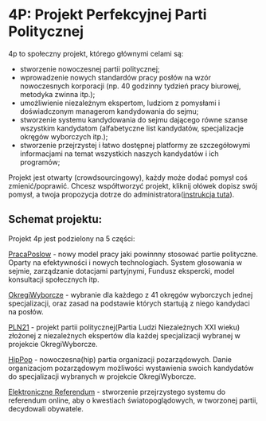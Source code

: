# 4P: Projekt Perfekcyjnej Parti Politycznej

4p to społeczny projekt, którego głównymi celami są:

- stworzenie nowoczesnej partii politycznej;
- wprowadzenie nowych standardów pracy posłów na wzór nowoczesnych korporacji (np. 40 godzinny tydzień pracy biurowej, metodyka zwinna itp.);
- umożliwienie niezależnym ekspertom, ludziom z pomysłami i doświadczonym managerom kandydowania do sejmu;
- stworzenie systemu kandydowania do sejmu dającego równe szanse wszystkim kandydatom (alfabetyczne list kandydatów, specjalizacje okręgów wyborczych itp.);
- stworzenie przejrzystej i łatwo dostępnej platformy ze szczegółowymi informacjami
 na temat wszystkich naszych kandydatów i ich programów;

Projekt jest otwarty (crowdsourcingowy), każdy może dodać pomysł coś zmienić/poprawić. Chcesz współtworzyć projekt, kliknij ołówek dopisz swój pomysł, a twoja propozycja dotrze do administratora([instrukcja tuta](https://github.com/PartiaLudziNiezaleznych21/PLN21/blob/master/JakEdytowacPliki.md)).

## Schemat projektu:

Projekt 4p jest podzielony na 5 części:
 
[PracaPoslow](https://github.com/4P-ProjektPerfekcyjnejPartiiPolitycznej/PracaPoslow) - nowy model pracy jaki powinnny stosować partie polityczne. Oparty na efektywności i nowych technologiach. System głosowania w sejmie, zarządzanie dotacjami partyjnymi, Fundusz ekspercki, model konsultacji społecznych itp.

[OkregiWyborcze](https://github.com/4P-ProjektPerfekcyjnejPartiiPolitycznej/OkregiWyborcze) -  wybranie dla każdego z 41 okręgów wyborczych jednej specjalizacji, oraz zasad na podstawie których startują z niego kandydaci na posłów.

 
[PLN21](https://github.com/4P-ProjektPerfekcyjnejPartiiPolitycznej/PLN21) - projekt partii politycznej(Partia Ludzi Niezależnych XXI wieku) złożonej z niezależnych ekspertów dla każdej specjalizacji wybranej w projekcie OkregiWyborcze.

[HipPop](https://github.com/4P-ProjektPerfekcyjnejPartiiPolitycznej/HipPop) - nowoczesna(hip) partia organizacji pozarządowych. Danie organizacjom pozarządowym możliwości wystawienia swoich kandydatów do specjalizacji wybranych w projekcie OkregiWyborcze.

[Elektroniczne Referendum](https://github.com/4P-ProjektPerfekcyjnejPartiiPolitycznej/ElektroniczneReferendum) - stworzenie przejrzystego systemu do referendum online, aby o kwestiach światopoglądowych, w tworzonej partii, decydowali obywatele.




  
